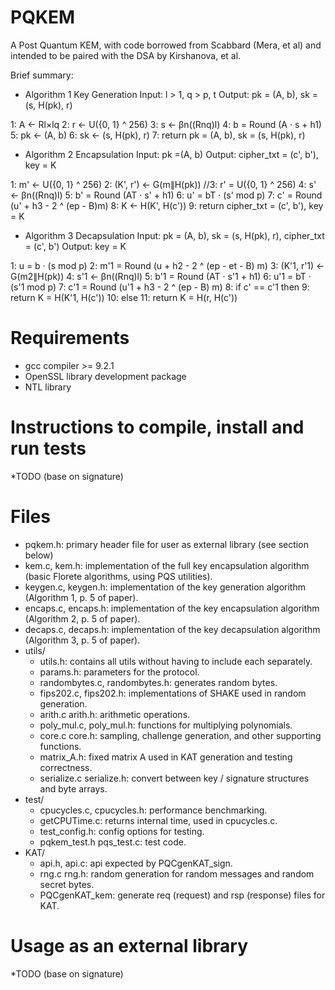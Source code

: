 
# PQKEM
A Post Quantum KEM, with code borrowed from Scabbard (Mera, et al) and intended to be paired with the DSA by Kirshanova, et al.

Brief summary:

* Algorithm 1 Key Generation
Input: l > 1, q > p, t
Output: pk = (A, b), sk = (s, H(pk), r)

1: A ← Rl×lq
2: r ← U({0, 1} ^ 256)
3: s ← βn((Rnq)l)
4: b = Round (A · s + h1)
5: pk ← (A, b)
6: sk ← (s, H(pk), r)
7: return pk = (A, b), sk = (s, H(pk), r)

* Algorithm 2 Encapsulation
Input: pk =(A, b)
Output: cipher_txt = (c', b'), key = K

1: m' ← U({0, 1} ^ 256)
2: (K', r') ← G(m∥H(pk))
//3: r' = U({0, 1} ^ 256)
4: s' ← βn((Rnq)l)
5: b' = Round (AT · s' + h1)
6: u' = bT · (s' mod p)
7: c' = Round (u' + h3 - 2 ^ (ep - B)m)
8: K ← H(K', H(c'))
9: return cipher_txt = (c', b'), key = K

* Algorithm 3 Decapsulation
Input: pk = (A, b), sk = (s, H(pk), r), cipher_txt = (c', b')
Output: key = K

1: u = b · (s mod p)
2: m'1 = Round (u + h2 - 2 ^ (ep - et - B) m)
3: (K'1, r'1) ← G(m2∥H(pk))
4: s'1 ← βn((Rnq)l)
5: b'1 = Round (AT · s'1 + h1)
6: u'1 = bT · (s'1 mod p)
7: c'1 = Round (u'1 + h3 - 2 ^ (ep - B) m)
8: if c' == c'1 then
9: return K = H(K'1, H(c'))
10: else
11: return K = H(r, H(c'))

# Requirements
- gcc compiler >= 9.2.1
- OpenSSL library development package
- NTL library

# Instructions to compile, install and run tests

*TODO (base on signature)

# Files
* pqkem.h: primary header file for user as external library (see section below)
* kem.c, kem.h: implementation of the full key encapsulation algorithm (basic Florete algorithms, using PQS utilities).
* keygen.c, keygen.h: implementation of the key generation algorithm (Algorithm 1, p. 5 of paper).
* encaps.c, encaps.h: implementation of the key encapsulation algorithm (Algorithm 2, p. 5 of paper).
* decaps.c, decaps.h: implementation of the key decapsulation algorithm (Algorithm 3, p. 5 of paper).
* utils/
    * utils.h: contains all utils without having to include each separately.
    * params.h: parameters for the protocol.
    * randombytes.c, randombytes.h: generates random bytes.
    * fips202.c, fips202.h: implementations of SHAKE used in random generation.
    * arith.c arith.h: arithmetic operations.
    * poly_mul.c, poly_mul.h: functions for multiplying polynomials.
    * core.c core.h: sampling, challenge generation, and other supporting functions.
    * matrix_A.h: fixed matrix A used in KAT generation and testing correctness.
    * serialize.c serialize.h: convert between key / signature structures and byte arrays.
* test/
    * cpucycles.c, cpucycles.h: performance benchmarking.
    * getCPUTime.c: returns internal time, used in cpucycles.c.
    * test_config.h: config options for testing.
    * pqkem_test.h pqs_test.c: test code.
* KAT/
    * api.h, api.c: api expected by PQCgenKAT_sign.
    * rng.c rng.h: random generation for random messages and random secret bytes.
    * PQCgenKAT_kem: generate req (request) and rsp (response) files for KAT.

# Usage as an external library

*TODO (base on signature)